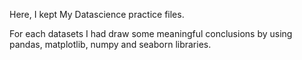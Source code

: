 Here, I kept My Datascience practice files. 

For each datasets I had draw some meaningful conclusions by using pandas, matplotlib, numpy and seaborn libraries.
